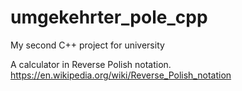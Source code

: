 # umgekehrter_pole_cpp
My second C++ project for university

A calculator in Reverse Polish notation.
https://en.wikipedia.org/wiki/Reverse_Polish_notation

